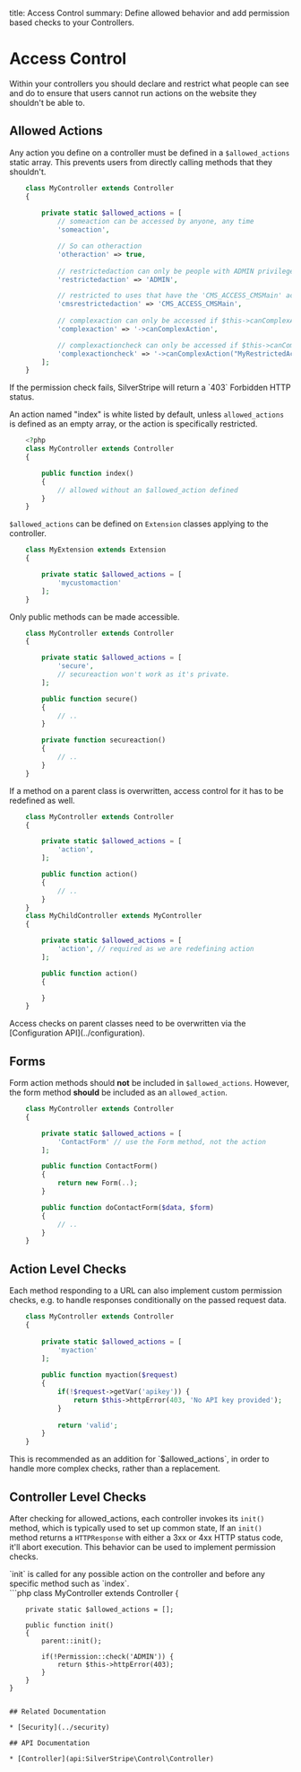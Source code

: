 title: Access Control
summary: Define allowed behavior and add permission based checks to your Controllers.

# Access Control

Within your controllers you should declare and restrict what people can see and do to ensure that users cannot run 
actions on the website they shouldn't be able to. 

## Allowed Actions

Any action you define on a controller must be defined in a `$allowed_actions` static array. This prevents users from
directly calling methods that they shouldn't.

```php
	class MyController extends Controller 
	{
		
		private static $allowed_actions = [
			// someaction can be accessed by anyone, any time
			'someaction', 

			// So can otheraction
			'otheraction' => true, 
			
			// restrictedaction can only be people with ADMIN privilege
			'restrictedaction' => 'ADMIN', 

			// restricted to uses that have the 'CMS_ACCESS_CMSMain' access
			'cmsrestrictedaction' => 'CMS_ACCESS_CMSMain',
			
			// complexaction can only be accessed if $this->canComplexAction() returns true.
			'complexaction' => '->canComplexAction',

			// complexactioncheck can only be accessed if $this->canComplexAction("MyRestrictedAction", false, 42) is true.
			'complexactioncheck' => '->canComplexAction("MyRestrictedAction", false, 42)',
		];
	}

```

<div class="info">
If the permission check fails, SilverStripe will return a `403` Forbidden HTTP status.
</div>

An action named "index" is white listed by default, unless `allowed_actions` is defined as an empty array, or the action 
is specifically restricted.

```php
	<?php 
	class MyController extends Controller 
	{

		public function index() 
		{
			// allowed without an $allowed_action defined
		}
	}
```

`$allowed_actions` can be defined on `Extension` classes applying to the controller.

```php
	class MyExtension extends Extension 
	{

		private static $allowed_actions = [
			'mycustomaction'
		];
	}

```

Only public methods can be made accessible.

```php
	class MyController extends Controller 
	{

		private static $allowed_actions = [
			'secure',
			// secureaction won't work as it's private.
		];

		public function secure() 
		{
			// ..
		}

		private function secureaction() 
		{
			// ..
		}
	}

```

If a method on a parent class is overwritten, access control for it has to be redefined as well.
```php
	class MyController extends Controller 
	{

		private static $allowed_actions = [
			'action',
		];

		public function action() 
		{
			// ..
		}
	}
	class MyChildController extends MyController 
	{

		private static $allowed_actions = [
			'action', // required as we are redefining action
		];

		public function action() 
		{

		}
	}

```

<div class="notice" markdown="1">
Access checks on parent classes need to be overwritten via the [Configuration API](../configuration).
</div>

## Forms

Form action methods should **not** be included in `$allowed_actions`. However, the form method **should** be included 
as an `allowed_action`.
```php
	class MyController extends Controller 
	{

		private static $allowed_actions = [
			'ContactForm' // use the Form method, not the action
		];

		public function ContactForm() 
		{
			return new Form(..);
		}

		public function doContactForm($data, $form) 
		{
			// ..
		}
	}

```

## Action Level Checks

Each method responding to a URL can also implement custom permission checks, e.g. to handle responses conditionally on 
the passed request data.

```php
	class MyController extends Controller 
	{
		
		private static $allowed_actions = [
			'myaction'
		];
		
		public function myaction($request) 
		{
			if(!$request->getVar('apikey')) {
				return $this->httpError(403, 'No API key provided');
			} 
				
			return 'valid';
		}
	}

```

<div class="notice" markdown="1">
This is recommended as an addition for `$allowed_actions`, in order to handle more complex checks, rather than a 
replacement.
</div>

## Controller Level Checks

After checking for allowed_actions, each controller invokes its `init()` method, which is typically used to set up 
common state, If an `init()` method returns a `HTTPResponse` with either a 3xx or 4xx HTTP status code, it'll abort 
execution. This behavior can be used to implement permission checks.

<div class="info" markdown="1">
`init` is called for any possible action on the controller and before any specific method such as `index`.
</div>
```php
	class MyController extends Controller 
	{
		
		private static $allowed_actions = [];
		
		public function init() 
		{
			parent::init();

			if(!Permission::check('ADMIN')) {
				return $this->httpError(403);
			}
		}
	}

```

## Related Documentation

* [Security](../security)

## API Documentation

* [Controller](api:SilverStripe\Control\Controller)
